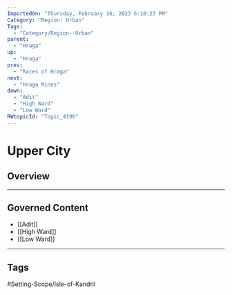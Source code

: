 ```yaml
---
ImportedOn: "Thursday, February 16, 2023 6:10:23 PM"
Category: "Region: Urban"
Tags:
  - "Category/Region--Urban"
parent:
  - "Hraga"
up:
  - "Hraga"
prev:
  - "Races of Hraga"
next:
  - "Hraga Mines"
down:
  - "Adit"
  - "High Ward"
  - "Low Ward"
RWtopicId: "Topic_4196"
---
```

# Upper City
## Overview
---
## Governed Content
- [[Adit]]
- [[High Ward]]
- [[Low Ward]]


---
## Tags
#Setting-Scope/Isle-of-Kandril

